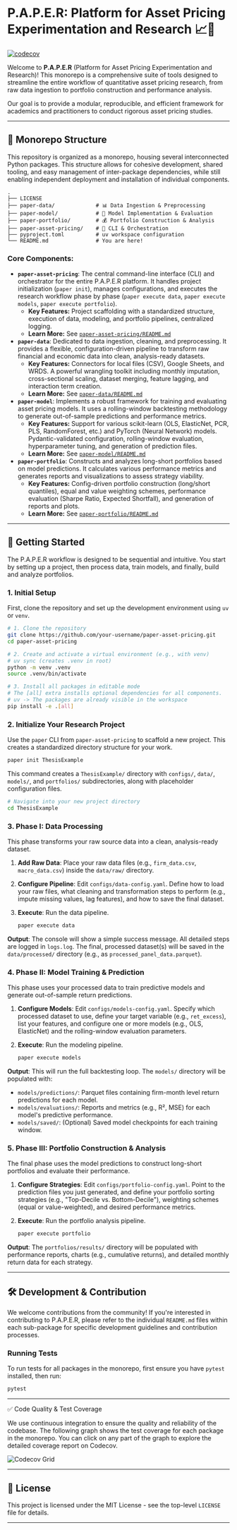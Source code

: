 # P.A.P.E.R: Platform for Asset Pricing Experimentation and Research 📈🔬

[![codecov](https://codecov.io/github/lorenzovarese/paper-asset-pricing/graph/badge.svg?token=ZUDEPEPJFK)](https://codecov.io/github/lorenzovarese/paper-asset-pricing)

Welcome to **P.A.P.E.R** (Platform for Asset Pricing Experimentation and Research)! This monorepo is a comprehensive suite of tools designed to streamline the entire workflow of quantitative asset pricing research, from raw data ingestion to portfolio construction and performance analysis.

Our goal is to provide a modular, reproducible, and efficient framework for academics and practitioners to conduct rigorous asset pricing studies.

---

## 🌳 Monorepo Structure

This repository is organized as a monorepo, housing several interconnected Python packages. This structure allows for cohesive development, shared tooling, and easy management of inter-package dependencies, while still enabling independent deployment and installation of individual components.

```
.
├── LICENSE
├── paper-data/             # 📊 Data Ingestion & Preprocessing
├── paper-model/            # 🧠 Model Implementation & Evaluation
├── paper-portfolio/        # 💰 Portfolio Construction & Analysis
├── paper-asset-pricing/    # 🚀 CLI & Orchestration
├── pyproject.toml          # uv workspace configuration
└── README.md               # You are here!
```

### Core Components:

*   **`paper-asset-pricing`**: The central command-line interface (CLI) and orchestrator for the entire P.A.P.E.R platform. It handles project initialization (`paper init`), manages configurations, and executes the research workflow phase by phase (`paper execute data`, `paper execute models`, `paper execute portfolio`).
    *   **Key Features:** Project scaffolding with a standardized structure, execution of data, modeling, and portfolio pipelines, centralized logging.
    *   **Learn More:** See [`paper-asset-pricing/README.md`](./paper-asset-pricing/README.md)
*   **`paper-data`**: Dedicated to data ingestion, cleaning, and preprocessing. It provides a flexible, configuration-driven pipeline to transform raw financial and economic data into clean, analysis-ready datasets.
    *   **Key Features:** Connectors for local files (CSV), Google Sheets, and WRDS. A powerful wrangling toolkit including monthly imputation, cross-sectional scaling, dataset merging, feature lagging, and interaction term creation.
    *   **Learn More:** See [`paper-data/README.md`](./paper-data/README.md)
*   **`paper-model`**: Implements a robust framework for training and evaluating asset pricing models. It uses a rolling-window backtesting methodology to generate out-of-sample predictions and performance metrics.
    *   **Key Features:** Support for various scikit-learn (OLS, ElasticNet, PCR, PLS, RandomForest, etc.) and PyTorch (Neural Network) models. Pydantic-validated configuration, rolling-window evaluation, hyperparameter tuning, and generation of prediction files.
    *   **Learn More:** See [`paper-model/README.md`](./paper-model/README.md)
*   **`paper-portfolio`**: Constructs and analyzes long-short portfolios based on model predictions. It calculates various performance metrics and generates reports and visualizations to assess strategy viability.
    *   **Key Features:** Config-driven portfolio construction (long/short quantiles), equal and value weighting schemes, performance evaluation (Sharpe Ratio, Expected Shortfall), and generation of reports and plots.
    *   **Learn More:** See [`paper-portfolio/README.md`](./paper-portfolio/README.md)

---

## 🚀 Getting Started

The P.A.P.E.R workflow is designed to be sequential and intuitive. You start by setting up a project, then process data, train models, and finally, build and analyze portfolios.

### 1. Initial Setup

First, clone the repository and set up the development environment using `uv` or `venv`.

```bash
# 1. Clone the repository
git clone https://github.com/your-username/paper-asset-pricing.git
cd paper-asset-pricing

# 2. Create and activate a virtual environment (e.g., with venv)
# uv sync (creates .venv in root)
python -m venv .venv
source .venv/bin/activate

# 3. Install all packages in editable mode
# The [all] extra installs optional dependencies for all components.
# uv -> The packages are already visible in the workspace
pip install -e .[all]
```

### 2. Initialize Your Research Project

Use the `paper` CLI from `paper-asset-pricing` to scaffold a new project. This creates a standardized directory structure for your work.

```bash
paper init ThesisExample
```

This command creates a `ThesisExample/` directory with `configs/`, `data/`, `models/`, and `portfolios/` subdirectories, along with placeholder configuration files.

```bash
# Navigate into your new project directory
cd ThesisExample
```

### 3. Phase I: Data Processing

This phase transforms your raw source data into a clean, analysis-ready dataset.

1.  **Add Raw Data**: Place your raw data files (e.g., `firm_data.csv`, `macro_data.csv`) inside the `data/raw/` directory.
2.  **Configure Pipeline**: Edit `configs/data-config.yaml`. Define how to load your raw files, what cleaning and transformation steps to perform (e.g., impute missing values, lag features), and how to save the final dataset.
3.  **Execute**: Run the data pipeline.

    ```bash
    paper execute data
    ```

**Output**: The console will show a simple success message. All detailed steps are logged in `logs.log`. The final, processed dataset(s) will be saved in the `data/processed/` directory (e.g., as `processed_panel_data.parquet`).

### 4. Phase II: Model Training & Prediction

This phase uses your processed data to train predictive models and generate out-of-sample return predictions.

1.  **Configure Models**: Edit `configs/models-config.yaml`. Specify which processed dataset to use, define your target variable (e.g., `ret_excess`), list your features, and configure one or more models (e.g., OLS, ElasticNet) and the rolling-window evaluation parameters.
2.  **Execute**: Run the modeling pipeline.

    ```bash
    paper execute models
    ```

**Output**: This will run the full backtesting loop. The `models/` directory will be populated with:
*   `models/predictions/`: Parquet files containing firm-month level return predictions for each model.
*   `models/evaluations/`: Reports and metrics (e.g., R², MSE) for each model's predictive performance.
*   `models/saved/`: (Optional) Saved model checkpoints for each training window.

### 5. Phase III: Portfolio Construction & Analysis

The final phase uses the model predictions to construct long-short portfolios and evaluate their performance.

1.  **Configure Strategies**: Edit `configs/portfolio-config.yaml`. Point to the prediction files you just generated, and define your portfolio sorting strategies (e.g., "Top-Decile vs. Bottom-Decile"), weighting schemes (equal or value-weighted), and desired performance metrics.
2.  **Execute**: Run the portfolio analysis pipeline.

    ```bash
    paper execute portfolio
    ```

**Output**: The `portfolios/results/` directory will be populated with performance reports, charts (e.g., cumulative returns), and detailed monthly return data for each strategy.

---

## 🛠️ Development & Contribution

We welcome contributions from the community! If you're interested in contributing to P.A.P.E.R, please refer to the individual `README.md` files within each sub-package for specific development guidelines and contribution processes.

### Running Tests

To run tests for all packages in the monorepo, first ensure you have `pytest` installed, then run:

```bash
pytest
```

---

✅ Code Quality & Test Coverage

We use continuous integration to ensure the quality and reliability of the codebase. The following graph shows the test coverage for each package in the monorepo. You can click on any part of the graph to explore the detailed coverage report on Codecov.

![Codecov Grid](https://codecov.io/github/lorenzovarese/paper-asset-pricing/graphs/tree.svg?token=ZUDEPEPJFK)

---

## 📄 License

This project is licensed under the MIT License - see the top-level `LICENSE` file for details.

---